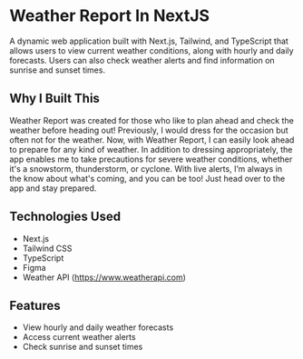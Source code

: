 # Weather Report In NextJS

A dynamic web application built with Next.js, Tailwind, and TypeScript that allows users to view current weather conditions, along with hourly and daily forecasts. Users can also check weather alerts and find information on sunrise and sunset times.

## Why I Built This

Weather Report was created for those who like to plan ahead and check the weather before heading out! Previously, I would dress for the occasion but often not for the weather. Now, with Weather Report, I can easily look ahead to prepare for any kind of weather. In addition to dressing appropriately, the app enables me to take precautions for severe weather conditions, whether it's a snowstorm, thunderstorm, or cyclone. With live alerts, I’m always in the know about what's coming, and you can be too! Just head over to the app and stay prepared.

## Technologies Used

- Next.js
- Tailwind CSS
- TypeScript
- Figma
- Weather API (https://www.weatherapi.com)

## Features

- View hourly and daily weather forecasts
- Access current weather alerts
- Check sunrise and sunset times
